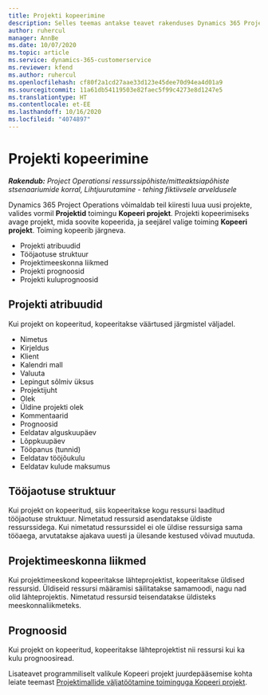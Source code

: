 ```yaml
---
title: Projekti kopeerimine
description: Selles teemas antakse teavet rakenduses Dynamics 365 Project Operations projektide kopeerimise kohta.
author: ruhercul
manager: AnnBe
ms.date: 10/07/2020
ms.topic: article
ms.service: dynamics-365-customerservice
ms.reviewer: kfend
ms.author: ruhercul
ms.openlocfilehash: cf80f2a1cd27aae33d123e45dee70d94ea4d01a9
ms.sourcegitcommit: 11a61db54119503e82faec5f99c4273e8d1247e5
ms.translationtype: HT
ms.contentlocale: et-EE
ms.lasthandoff: 10/16/2020
ms.locfileid: "4074897"
---
```

# <a name="copy-a-project"></a>Projekti kopeerimine

_**Rakendub:** Project Operationsi ressurssipõhiste/mitteaktsiapõhiste stsenaariumide korral,  Lihtjuurutamine - tehing fiktiivsele arveldusele_

Dynamics 365 Project Operations võimaldab teil kiiresti luua uusi projekte, valides vormil **Projektid** toimingu **Kopeeri projekt**. Projekti kopeerimiseks avage projekt, mida soovite kopeerida, ja seejärel valige toiming **Kopeeri projekt**. Toiming kopeerib järgneva.

- Projekti atribuudid
- Tööjaotuse struktuur
- Projektimeeskonna liikmed
- Projekti prognoosid
- Projekti kuluprognoosid

## <a name="project-properties"></a>Projekti atribuudid

Kui projekt on kopeeritud, kopeeritakse väärtused järgmistel väljadel.

- Nimetus
- Kirjeldus
- Klient
- Kalendri mall
- Valuuta
- Lepingut sõlmiv üksus
- Projektijuht
- Olek
- Üldine projekti olek
- Kommentaarid
- Prognoosid
- Eeldatav alguskuupäev
- Lõppkuupäev
- Tööpanus (tunnid)
- Eeldatav tööjõukulu
- Eeldatav kulude maksumus

## <a name="work-breakdown-structure"></a>Tööjaotuse struktuur

Kui projekt on kopeeritud, siis kopeeritakse kogu ressursi laaditud tööjaotuse struktuur. Nimetatud ressursid asendatakse üldiste ressurssidega. Kui nimetatud ressurssidel ei ole üldise ressursiga sama tööaega, arvutatakse ajakava uuesti ja ülesande kestused võivad muutuda.

## <a name="project-team-members"></a>Projektimeeskonna liikmed

Kui projektimeeskond kopeeritakse lähteprojektist, kopeeritakse üldised ressursid. Üldiseid ressursi määramisi säilitatakse samamoodi, nagu nad olid lähteprojektis. Nimetatud ressursid teisendatakse üldisteks meeskonnaliikmeteks.

## <a name="estimates"></a>Prognoosid

Kui projekt on kopeeritud, kopeeritakse lähteprojektist nii ressursi kui ka kulu prognoosiread. 

Lisateavet programmiliselt valikule Kopeeri projekt juurdepääsemise kohta leiate teemast [Projektimallide väljatöötamine toiminguga Kopeeri projekt](dev-copy-project.md).
